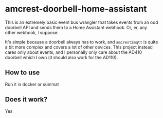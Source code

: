 # amcrest-doorbell-home-assistant

This is an extremely basic event bus wrangler that takes events from an odd doorbell API and sends them to a Home Assistant webhook. Or, er, any other webhook, I suppose.

It's simple because a doorbell always has to work, and `amcrest2mqtt` is quite a bit more complex and covers a lot of other devices. This project instead cares only about events, and I personally only care about the AD410 doorbell which I own (it should also work for the AD110).

## How to use

Run it in docker or summat

## Does it work?

Yes
